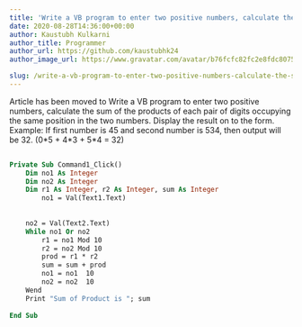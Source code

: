 ```yaml
---
title: 'Write a VB program to enter two positive numbers, calculate the sum of the products of each pair of digits occupying the same position in the two numbers. Display the result on to the form. Example: If first number is 45 and second number is 534, then output will be 32. (0*5 + 4*3 + 5*4 = 32)'
date: 2020-08-28T14:36:00+00:00
author: Kaustubh Kulkarni
author_title: Programmer
author_url: https://github.com/kaustubhk24
author_image_url: https://www.gravatar.com/avatar/b76fcfc82fc2e8fdc8075636f1735f61?s=200

slug: /write-a-vb-program-to-enter-two-positive-numbers-calculate-the-sum-of-the-products-of-each-pair-of-digits-occupying-the-same-position-in-the-two-numbers-display-the-result-on/
---
```

Article has been moved to
Write a VB program to enter two positive numbers, calculate the sum of the products of each pair of digits occupying the same position in the two numbers. Display the result on to the form. Example: If first number is 45 and second number is 534, then output will be 32. (0\*5 + 4\*3 + 5*4 = 32) 


```vb title="file.vb"
  
Private Sub Command1_Click()  
	Dim no1 As Integer  
	Dim no2 As Integer  
	Dim r1 As Integer, r2 As Integer, sum As Integer  
		no1 = Val(Text1.Text)  
  
  
	no2 = Val(Text2.Text)  
	While no1 Or no2  
		r1 = no1 Mod 10  
		r2 = no2 Mod 10  
		prod = r1 * r2  
		sum = sum + prod  
		no1 = no1  10  
		no2 = no2  10  
	Wend  
	Print "Sum of Product is "; sum  
	  
End Sub  
   
  
  
  

```
